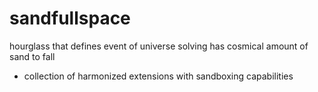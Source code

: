# sandfullspace

hourglass that defines event of universe solving has cosmical amount of sand to fall

- collection of harmonized extensions with sandboxing capabilities
